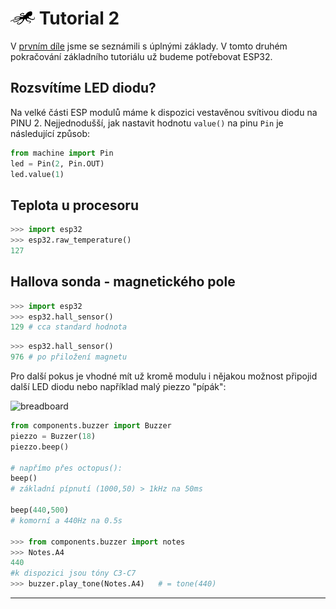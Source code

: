 # ![logo](img/logo_small.png) Tutorial 2

V [prvním díle](/tutorial1-python) jsme se seznámili s úplnými základy.
V tomto druhém pokračování základního tutoriálu už budeme potřebovat ESP32.

## Rozsvítíme LED diodu?

Na velké části ESP modulů máme k dispozici vestavěnou svítivou diodu na PINU 2. Nejjednodušší, jak nastavit hodnotu `value()` na pinu `Pin` je následující způsob:

```python
from machine import Pin
led = Pin(2, Pin.OUT)
led.value(1)
```

## Teplota u procesoru
```python
>>> import esp32
>>> esp32.raw_temperature()
127
```

## Hallova sonda - magnetického pole
```python
>>> import esp32
>>> esp32.hall_sensor()
129 # cca standard hodnota
```

```python
>>> esp32.hall_sensor() 
976 # po přiložení magnetu 
```

Pro další pokus je vhodné mít už kromě modulu i nějakou možnost připojid další LED diodu nebo například malý piezzo "pípák":

![breadboard](https://www.octopuslab.cz/wp-content/uploads/2019/08/Sn%C3%ADmek-obrazovky-22-768x525.png)

```python
from components.buzzer import Buzzer
piezzo = Buzzer(18)
piezzo.beep()
 
# napřímo přes octopus():
beep()                   
# základní pípnutí (1000,50) > 1kHz na 50ms

beep(440,500)            
# komorní a 440Hz na 0.5s 

>>> from components.buzzer import notes 
>>> Notes.A4                
440    
#k dispozici jsou tóny C3-C7 
>>> buzzer.play_tone(Notes.A4)   # = tone(440) 
```


---